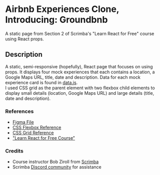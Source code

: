 # Airbnb Experiences Clone, Introducing: Groundbnb
A static page from Section 2 of Scrimba's "Learn React for Free" course using React props.

## Description
A static, semi-responsive (hopefully), React page that focuses on using props. It displays four mock experiences that each contains a location, a Google Maps URL, title, date and description. Data for each mock experience card is found in [data.js](data.js).<br>
I used CSS grid as the parent element with two flexbox child elements to display small details (location, Google Maps URL) and large details (title, date and description).

### References
- [Figma File](https://www.figma.com/file/QG4cOExkdbIbhSfWJhs2gs/Travel-Journal?node-id=0%3A1)
- [CSS Flexbox Reference](https://yoksel.github.io/flex-cheatsheet/#section-flex-direction)
- [CSS Grid Reference](https://css-tricks.com/snippets/css/complete-guide-grid/)
- ["Learn React for Free Course"](https://scrimba.com/learn/learnreact)

### Credits
- Course instructor Bob Ziroll from [Scrimba](https://scrimba.com)
- Scrimba [Discord community](https://discord.com/invite/nDebDaqCcR) for assistance

